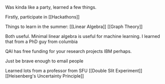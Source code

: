 Was kinda like a party, learned a few things.

Firstly, participate in [[Hackathons]]

Things to learn in the summer:
[[Linear Algebra]]
[[Graph Theory]]

Both useful. Minimal linear algebra is useful for machine learning. I learned that from a PhD guy from columbia

QAI has free funding for your research projects
IBM perhaps.

Just be brave enough to email people

Learned lots from a professor from SFU
[[Double Slit Experiment]]
[[Heisenberg's Uncertainty Principle]]